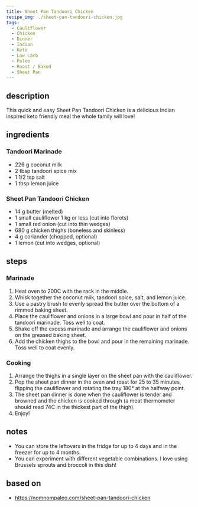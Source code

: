 ```yaml
---
title: Sheet Pan Tandoori Chicken
recipe_img: ./sheet-pan-tandoori-chicken.jpg
tags:
  - Cauliflower
  - Chicken
  - Dinner
  - Indian
  - Keto
  - Low Carb
  - Paleo
  - Roast / Baked
  - Sheet Pan
---
```


## description

This quick and easy Sheet Pan Tandoori Chicken is a delicious Indian inspired keto friendly meal the whole family will love!

## ingredients

### Tandoori Marinade

- 226 g coconut milk
- 2 tbsp tandoori spice mix
- 1 1/2 tsp salt
- 1 tbsp lemon juice

### Sheet Pan Tandoori Chicken

- 14 g butter (melted)
- 1 small cauliflower 1 kg or less (cut into florets)
- 1 small red onion (cut into thin wedges)
- 680 g chicken thighs (boneless and skinless)
- 4 g coriander (chopped, optional)
- 1 lemon (cut into wedges, optional)

## steps

### Marinade

1. Heat oven to 200C with the rack in the middle.
2. Whisk together the coconut milk, tandoori spice, salt, and lemon juice.
3. Use a pastry brush to evenly spread the butter over the bottom of a rimmed baking sheet.
4. Place the cauliflower and onions in a large bowl and pour in half of the tandoori marinade. Toss well to coat.
5. Shake off the excess marinade and arrange the cauliflower and onions on the greased baking sheet.
6. Add the chicken thighs to the bowl and pour in the remaining marinade. Toss well to coat evenly.

### Cooking

1. Arrange the thighs in a single layer on the sheet pan with the cauliflower.
2. Pop the sheet pan dinner in the oven and roast for 25 to 35 minutes, flipping the cauliflower and rotating the tray 180° at the halfway point.
3. The sheet pan dinner is done when the cauliflower is tender and browned and the chicken is cooked through (a meat thermometer should read 74C in the thickest part of the thigh).
4. Enjoy!

## notes

- You can store the leftovers in the fridge for up to 4 days and in the freezer for up to 4 months.
- You can experiment with different vegetable combinations. I love using Brussels sprouts and broccoli in this dish!

## based on

- https://nomnompaleo.com/sheet-pan-tandoori-chicken

